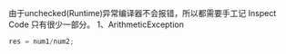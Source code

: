 由于unchecked(Runtime)异常编译器不会报错，所以都需要手工记
Inspect Code 只有很少一部分。
1、ArithmeticException  

``` java
res = num1/num2;
```

```

```